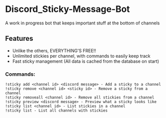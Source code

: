 # Discord_Sticky-Message-Bot
A work in progress bot that keeps important stuff at the bottom of channels

## Features
* Unlike the others, EVERYTHING'S FREE!!
* Unlimited stickies per channel, with commands to easily keep track
* Fast sticky management (All data is cached from the database on start)

### Commands:
    !sticky add <channel id> <discord message> - Add a sticky to a channel
    !sticky remove <channel id> <sticky id> - Remove a sticky from a channel
    !sticky removeall <channel id> - Remove all stickies from a channel
    !sticky preview <discord message> - Preview what a sticky looks like
    !sticky list <channel id> - List stickies in a channel
    !sticky list - List all channels with stickies
